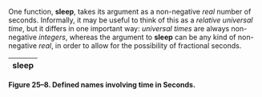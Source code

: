  

One function, **sleep**, takes its argument as a non-negative *real* number of seconds. Informally, it may be useful to think of this as a *relative universal time*, but it differs in one important way: *universal times* are always non-negative *integers*, whereas the argument to **sleep** can be any kind of non-negative *real*, in order to allow for the possibility of fractional seconds. 

|**sleep**|
| :- |


**Figure 25–8. Defined names involving time in Seconds.** 



 

 

